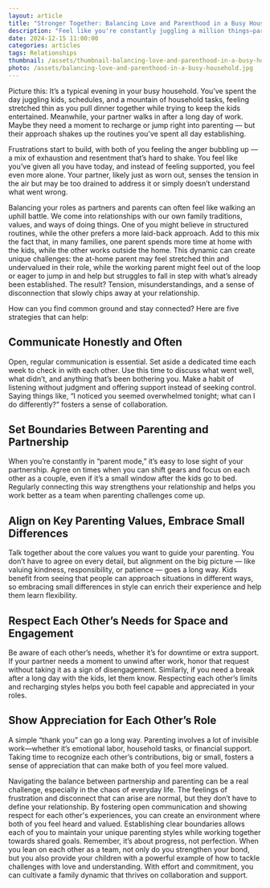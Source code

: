 ```yaml
---
layout: article
title: "Stronger Together: Balancing Love and Parenthood in a Busy Household"
description: "Feel like you're constantly juggling a million things—parenting, career, household responsibilities, and driving the kids all over town? It’s easy to feel like you're running on empty, especially when your partner seems to be in a different rhythm. The frustration builds, and before you know it, you're both feeling disconnected and overwhelmed. But what if there was a way to ease the tension, find common ground, and work together as a team? Check out these five strategies that can help you balance it all, strengthen your connection, and bring some peace back into the chaos of daily life."
date: 2024-12-15 11:00:00
categories: articles
tags: Relationships
thumbnail: /assets/thumbnail-balancing-love-and-parenthood-in-a-busy-household.jpg
photo: /assets/balancing-love-and-parenthood-in-a-busy-household.jpg
---
```

Picture this: It’s a typical evening in your busy household. You’ve spent the day juggling kids, schedules, and a mountain of household tasks, feeling stretched thin as you pull dinner together while trying to keep the kids entertained. Meanwhile, your partner walks in after a long day of work. Maybe they need a moment to recharge or jump right into parenting — but their approach shakes up the routines you’ve spent all day establishing.

Frustrations start to build, with both of you feeling the anger bubbling up — a mix of exhaustion and resentment that’s hard to shake. You feel like you’ve given all you have today, and instead of feeling supported, you feel even more alone. Your partner, likely just as worn out, senses the tension in the air but may be too drained to address it or simply doesn’t understand what went wrong.

Balancing your roles as partners and parents can often feel like walking an uphill battle. We come into relationships with our own family traditions, values, and ways of doing things. One of you might believe in structured routines, while the other prefers a more laid-back approach. Add to this mix the fact that, in many families, one parent spends more time at home with the kids, while the other works outside the home. This dynamic can create unique challenges: the at-home parent may feel stretched thin and undervalued in their role, while the working parent might feel out of the loop or eager to jump in and help but struggles to fall in step with what’s already been established. The result? Tension, misunderstandings, and a sense of disconnection that slowly chips away at your relationship.

How can you find common ground and stay connected? Here are five strategies that can help:

Communicate Honestly and Often
--------
Open, regular communication is essential. Set aside a dedicated time each week to check in with each other. Use this time to discuss what went well, what didn’t, and anything that’s been bothering you. Make a habit of listening without judgment and offering support instead of seeking control. Saying things like, “I noticed you seemed overwhelmed tonight; what can I do differently?” fosters a sense of collaboration.

Set Boundaries Between Parenting and Partnership
--------
When you’re constantly in “parent mode,” it’s easy to lose sight of your partnership. Agree on times when you can shift gears and focus on each other as a couple, even if it’s a small window after the kids go to bed. Regularly connecting this way strengthens your relationship and helps you work better as a team when parenting challenges come up.

Align on Key Parenting Values, Embrace Small Differences
--------
Talk together about the core values you want to guide your parenting. You don’t have to agree on every detail, but alignment on the big picture — like valuing kindness, responsibility, or patience — goes a long way. Kids benefit from seeing that people can approach situations in different ways, so embracing small differences in style can enrich their experience and help them learn flexibility.

Respect Each Other’s Needs for Space and Engagement
--------
Be aware of each other’s needs, whether it’s for downtime or extra support. If your partner needs a moment to unwind after work, honor that request without taking it as a sign of disengagement. Similarly, if you need a break after a long day with the kids, let them know. Respecting each other’s limits and recharging styles helps you both feel capable and appreciated in your roles.

Show Appreciation for Each Other’s Role
--------
A simple “thank you” can go a long way. Parenting involves a lot of invisible work—whether it’s emotional labor, household tasks, or financial support. Taking time to recognize each other’s contributions, big or small, fosters a sense of appreciation that can make both of you feel more valued.

Navigating the balance between partnership and parenting can be a real challenge, especially in the chaos of everyday life. The feelings of frustration and disconnect that can arise are normal, but they don’t have to define your relationship. By fostering open communication and showing respect for each other's experiences, you can create an environment where both of you feel heard and valued. Establishing clear boundaries allows each of you to maintain your unique parenting styles while working together towards shared goals. Remember, it’s about progress, not perfection. When you lean on each other as a team, not only do you strengthen your bond, but you also provide your children with a powerful example of how to tackle challenges with love and understanding. With effort and commitment, you can cultivate a family dynamic that thrives on collaboration and support.
